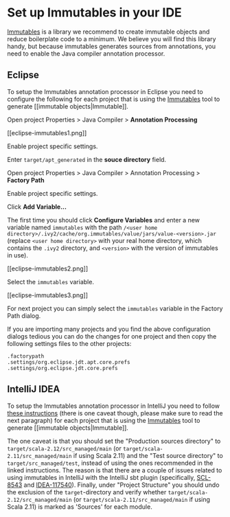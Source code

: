 # Set up Immutables in your IDE

[Immutables](https://immutables.github.io) is a library we recommend to create immutable objects and reduce boilerplate code to a minimum. We believe you will find this library handy, but because immutables generates sources from annotations, you need to enable the Java compiler annotation processor.

## Eclipse

To setup the Immutables annotation processor in Eclipse you need to configure the following for each project that is using the [Immutables](https://immutables.github.io) tool to generate [[immutable objects|Immutable]]. 

Open project Properties > Java Compiler > **Annotation Processing**

[[eclipse-immutables1.png]]

Enable project specific settings.

Enter `target/apt_generated` in the **souce directory** field.

Open project Properties > Java Compiler > Annotation Processing > **Factory Path**

Enable project specific settings.

Click **Add Variable...** 

The first time you should click **Configure Variables** and enter a new variable named `immutables` with the path `/<user home directory>/.ivy2/cache/org.immutables/value/jars/value-<version>.jar` (replace `<user home directory>` with your real home directory, which contains the `.ivy2` directory, and `<version>` with the version of immutables in use).

[[eclipse-immutables2.png]]

Select the `immutables` variable.

[[eclipse-immutables3.png]]

For next project you can simply select the `immutables` variable in the Factory Path dialog.

If you are importing many projects and you find the above configuration dialogs tedious you can do the changes for one project and then copy the following settings files to the other projects:

    .factorypath
    .settings/org.eclipse.jdt.apt.core.prefs
    .settings/org.eclipse.jdt.core.prefs

## IntelliJ IDEA

To setup the Immutables annotation processor in IntelliJ you need to follow [these instructions](https://immutables.github.io/apt.html#intellij-idea) (there is one caveat though, please make sure to read the next paragraph) for each project that is using the [Immutables](https://immutables.github.io) tool to generate [[immutable objects|Immutable]].

The one caveat is that you should set the "Production sources directory" to `target/scala-2.12/src_managed/main` (or `target/scala-2.11/src_managed/main` if using Scala 2.11) and the "Test source directory" to `target/src_managed/test`, instead of using the ones recommended in the linked instructions. The reason is that there are a couple of issues related to using immutables in IntelliJ with the IntelliJ sbt plugin (specifically, [SCL-8543](https://youtrack.jetbrains.com/issue/SCL-8543) and [IDEA-117540](  https://youtrack.jetbrains.com/issue/IDEA-117540)).
Finally, under "Project Structure" you should undo the exclusion of the `target`-directory and verify whether `target/scala-2.12/src_managed/main` (or `target/scala-2.11/src_managed/main` if using Scala 2.11)  is marked as 'Sources' for each module.

